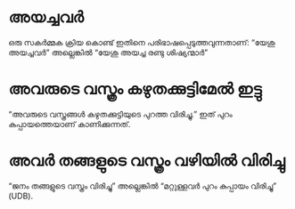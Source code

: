 # അയച്ചവർ
ഒരു സകർമ്മക ക്രിയ കൊണ്ട് ഇതിനെ പരിഭാഷപ്പെടുത്തവുന്നതാണ്: “യേശു അയച്ചവർ” അല്ലെങ്കിൽ “യേശു അയച്ച രണ്ടു ശിഷ്യന്മാർ”
# അവരുടെ വസ്ത്രം കഴുതക്കുട്ടിമേൽ ഇട്ടു
“അവരുടെ വസ്ത്രങ്ങൾ കഴുതക്കുട്ടിയുടെ പുറത്ത വിരിച്ചു.” ഇത് പുറം കുപ്പായത്തെയാണ് കാണിക്കുന്നത്.
# അവർ തങ്ങളുടെ വസ്ത്രം വഴിയിൽ വിരിച്ചു
“ജനം തങ്ങളുടെ വസ്ത്രം വിരിച്ചു” അല്ലെങ്കിൽ “മറ്റുള്ളവർ പുറം കുപ്പായം വിരിച്ചു” (UDB). 
